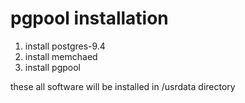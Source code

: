 # pgpool installation

1) install postgres-9.4 
2) install memchaed 
3) install pgpool

these all software will be installed in /usrdata directory
